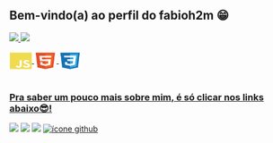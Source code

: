 ## Bem-vindo(a) ao perfil do fabioh2m 😁

 <div>
   <a href="https://github.com/fabioh2m">
   <img height="180em" src="https://github-readme-stats.vercel.app/api?username=fabioh2m&show_icons=true&theme=tokyonight&include_all_commits=true&count_private=true"/>
   <img height="180em" src="https://github-readme-stats.vercel.app/api/top-langs/?username=fabioh2m&layout=compact&langs_count=6&theme=tokyonight"/>
</div>
    
<div style="display: inline_block"><br>
  <img align="center" alt="Js" height="30" width="40" src="https://raw.githubusercontent.com/devicons/devicon/master/icons/javascript/javascript-plain.svg">
  <img align="center" alt="HTML" height="30" width="40" src="https://raw.githubusercontent.com/devicons/devicon/master/icons/html5/html5-original.svg">
  <img align="center" alt="CSS" height="30" width="40" src="https://raw.githubusercontent.com/devicons/devicon/master/icons/css3/css3-original.svg">
</div>
 
<br>
 
### Pra saber um pouco mais sobre mim, é só clicar nos links abaixo😎!
 
<div> 
  <a href="https://youtu.be/Skw8q-han3Y?feature=shared" target="_blank"><img src="https://img.shields.io/badge/YouTube-FF0000?style=for-the-badge&logo=youtube&logoColor=white" target="_blank"></a>
  <a href="https://instagram.com/fabioh2m" target="_blank"><img src="https://img.shields.io/badge/-Instagram-%23E4405F?style=for-the-badge&logo=instagram&logoColor=white" target="_blank"></a>
  <a href="https://www.linkedin.com/in/fabioh2m?lipi=urn%3Ali%3Apage%3Ad_flagship3_profile_view_base_contact_details%3Bvv%2FTENhFT3u8x519sg%2FmJw%3D%3D" target="_blank"><img src="https://img.shields.io/badge/-LinkedIn-%230077B5?style=for-the-badge&logo=linkedin&logoColor=white" target="_blank"></a>
 <a href="https://github.com/fabioh2m" target="_blank" rel="external"><img src="icones sociais/icone-github.png" alt="ícone github"></a>
</div>
